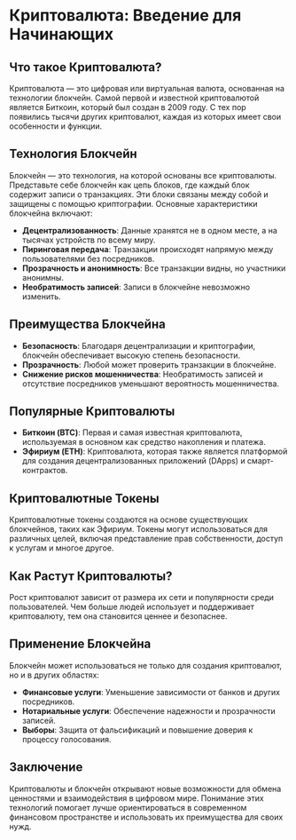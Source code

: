 # Криптовалюта: Введение для Начинающих

## Что такое Криптовалюта?

Криптовалюта — это цифровая или виртуальная валюта, основанная на технологии блокчейн. Самой первой и известной криптовалютой является Биткоин, который был создан в 2009 году. С тех пор появились тысячи других криптовалют, каждая из которых имеет свои особенности и функции.

## Технология Блокчейн

Блокчейн — это технология, на которой основаны все криптовалюты. Представьте себе блокчейн как цепь блоков, где каждый блок содержит записи о транзакциях. Эти блоки связаны между собой и защищены с помощью криптографии. Основные характеристики блокчейна включают:

- **Децентрализованность**: Данные хранятся не в одном месте, а на тысячах устройств по всему миру.
- **Пиринговая передача**: Транзакции происходят напрямую между пользователями без посредников.
- **Прозрачность и анонимность**: Все транзакции видны, но участники анонимны.
- **Необратимость записей**: Записи в блокчейне невозможно изменить.

## Преимущества Блокчейна

- **Безопасность**: Благодаря децентрализации и криптографии, блокчейн обеспечивает высокую степень безопасности.
- **Прозрачность**: Любой может проверить транзакции в блокчейне.
- **Снижение рисков мошенничества**: Необратимость записей и отсутствие посредников уменьшают вероятность мошенничества.

## Популярные Криптовалюты

- **Биткоин (BTC)**: Первая и самая известная криптовалюта, используемая в основном как средство накопления и платежа.
- **Эфириум (ETH)**: Криптовалюта, которая также является платформой для создания децентрализованных приложений (DApps) и смарт-контрактов.

## Криптовалютные Токены

Криптовалютные токены создаются на основе существующих блокчейнов, таких как Эфириум. Токены могут использоваться для различных целей, включая представление прав собственности, доступ к услугам и многое другое.

## Как Растут Криптовалюты?

Рост криптовалют зависит от размера их сети и популярности среди пользователей. Чем больше людей использует и поддерживает криптовалюту, тем она становится ценнее и безопаснее.

## Применение Блокчейна

Блокчейн может использоваться не только для создания криптовалют, но и в других областях:

- **Финансовые услуги**: Уменьшение зависимости от банков и других посредников.
- **Нотариальные услуги**: Обеспечение надежности и прозрачности записей.
- **Выборы**: Защита от фальсификаций и повышение доверия к процессу голосования.

## Заключение

Криптовалюты и блокчейн открывают новые возможности для обмена ценностями и взаимодействия в цифровом мире. Понимание этих технологий помогает лучше ориентироваться в современном финансовом пространстве и использовать их преимущества для своих нужд.